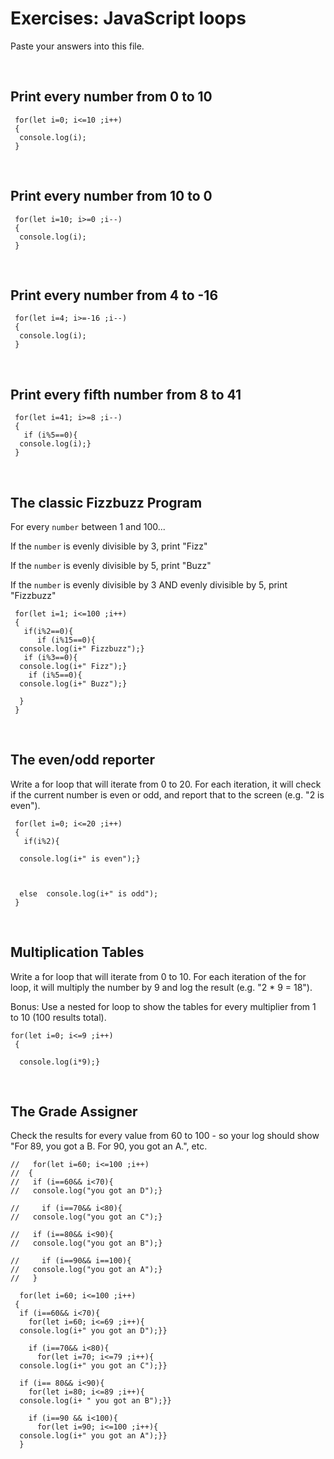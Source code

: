 

# Exercises: JavaScript loops

Paste your answers into this file.

<br>

## Print every number from 0 to 10

```
 for(let i=0; i<=10 ;i++)
 {
  console.log(i);
 }
```

<br>

## Print every number from 10 to 0

```
 for(let i=10; i>=0 ;i--)
 {
  console.log(i);
 }
```

<br>

## Print every number from 4 to -16

```
 for(let i=4; i>=-16 ;i--)
 {
  console.log(i);
 }
```

<br>

## Print every fifth number from 8 to 41

```
 for(let i=41; i>=8 ;i--)
 {
   if (i%5==0){
  console.log(i);}
 }
```

<br>

## The classic Fizzbuzz Program

For every `number` between 1 and 100...

If the `number` is evenly divisible by 3, print "Fizz"

If the `number` is evenly divisible by 5, print "Buzz"

If the `number` is evenly divisible by 3 AND evenly divisible by 5, print "Fizzbuzz"


```
 for(let i=1; i<=100 ;i++)
 {
   if(i%2==0){
      if (i%15==0){
  console.log(i+" Fizzbuzz");} 
   if (i%3==0){
  console.log(i+" Fizz");}
    if (i%5==0){
  console.log(i+" Buzz");}
  
  }
 }
```

<br>


## The even/odd reporter

Write a for loop that will iterate from 0 to 20. For each iteration, it will check if the current number is even or odd, and report that to the screen (e.g. "2 is even").

```
 for(let i=0; i<=20 ;i++)
 {
   if(i%2){
    
  console.log(i+" is even");} 

  
  
  else  console.log(i+" is odd");
 }
```

<br>

## Multiplication Tables

Write a for loop that will iterate from 0 to 10. For each iteration of the for loop, it will multiply the number by 9 and log the result (e.g. "2 * 9 = 18").

Bonus: Use a nested for loop to show the tables for every multiplier from 1 to 10 (100 results total).


```
for(let i=0; i<=9 ;i++)
 {
  
  console.log(i*9);}
```

<br>

## The Grade Assigner

Check the results for every value from 60 to 100 - so your log should show "For 89, you got a B. For 90, you got an A.", etc.

```
//   for(let i=60; i<=100 ;i++)
//  {
//   if (i==60&& i<70){
//   console.log("you got an D");}
  
//     if (i==70&& i<80){
//   console.log("you got an C");}
  
//   if (i==80&& i<90){
//   console.log("you got an B");}
  
//     if (i==90&& i==100){
//   console.log("you got an A");}
//   }

  for(let i=60; i<=100 ;i++)
 {
  if (i==60&& i<70){
    for(let i=60; i<=69 ;i++){
  console.log(i+" you got an D");}}
  
    if (i==70&& i<80){
      for(let i=70; i<=79 ;i++){
  console.log(i+" you got an C");}}
  
  if (i== 80&& i<90){
    for(let i=80; i<=89 ;i++){
  console.log(i+ " you got an B");}}
  
    if (i==90 && i<100){
      for(let i=90; i<=100 ;i++){
  console.log(i+" you got an A");}}
  }
```
